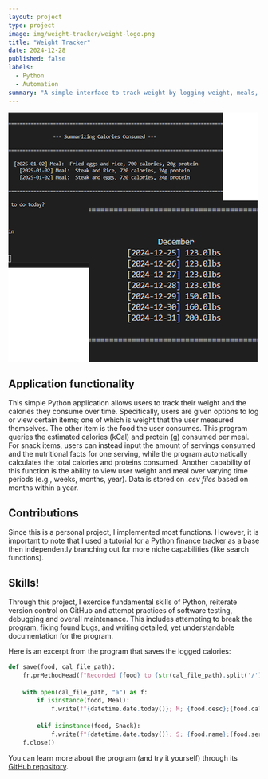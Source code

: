 ```yaml
---
layout: project
type: project
image: img/weight-tracker/weight-logo.png
title: "Weight Tracker"
date: 2024-12-28
published: false
labels:
  - Python
  - Automation
summary: "A simple interface to track weight by logging weight, meals, and snacks."
---
```


<img class="img-fluid" class="rounded float-start pe-4" src="../img/weight-tracker/weight-tracker1.png">

## Application functionality
This simple Python application allows users to track their weight and the calories they consume over time. Specifically, users are given options to log or view certain items; one of which is weight that the user measured themselves. The other item is the food the user consumes. This program queries the estimated calories (kCal) and protein (g) consumed per meal. For snack items, users can instead input the amount of servings consumed and the nutritional facts for one serving, while the program automatically calculates the total calories and proteins consumed. Another capability of this function is the ability to view user weight and meal over varying time periods (e.g., weeks, months, year). Data is stored on _.csv files_ based on months within a year.

## Contributions
Since this is a personal project, I implemented most functions. However, it is important to note that I used a tutorial for a Python finance tracker as a base then independently branching out for more niche capabilities (like search functions).

## Skills!
Through this project, I exercise fundamental skills of Python, reiterate version control on GitHub and attempt practices of software testing, debugging and overall maintenance. This includes attempting to break the program, fixing found bugs, and writing detailed, yet understandable documentation for the program.

Here is an excerpt from the program that saves the logged calories:

```python
def save(food, cal_file_path):
    fr.prMethodHead(f"Recorded {food} to {str(cal_file_path).split('/')[3]}!")

    with open(cal_file_path, "a") as f:
        if isinstance(food, Meal):
            f.write(f"{datetime.date.today()}; M; {food.desc};{food.cal};{food.protein}\n")

        elif isinstance(food, Snack):
            f.write(f"{datetime.date.today()}; S; {food.name};{food.servings};{food.cal};{food.protein}\n")
    f.close()
```

You can learn more about the program (and try it yourself) through its [GitHub repository](https://github.com/aar0m/weight-tracker).
